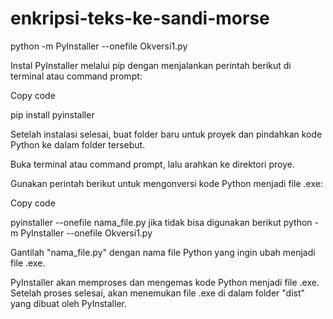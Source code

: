 # enkripsi-teks-ke-sandi-morse


python -m PyInstaller --onefile Okversi1.py

Instal PyInstaller melalui pip dengan menjalankan perintah berikut di terminal atau command prompt:

Copy code

pip install pyinstaller

Setelah instalasi selesai, buat folder baru untuk proyek dan pindahkan kode Python  ke dalam folder tersebut.

Buka terminal atau command prompt, lalu arahkan ke direktori proye.

Gunakan perintah berikut untuk mengonversi kode Python menjadi file .exe:


Copy code

pyinstaller --onefile nama_file.py jika tidak bisa digunakan berikut python -m PyInstaller --onefile Okversi1.py

Gantilah "nama_file.py" dengan nama file Python yang ingin ubah menjadi file .exe.

PyInstaller akan memproses dan mengemas kode Python menjadi file .exe. Setelah proses selesai, akan menemukan file .exe di dalam folder "dist" yang dibuat oleh PyInstaller.
